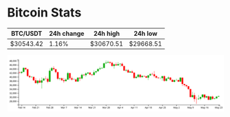 # Bitcoin Stats

BTC/USDT|24h change|24h high|24h low|
|---|---|---|---|
|$30543.42|1.16%|$30670.51|$29668.51|

<img src="./chart.svg">
